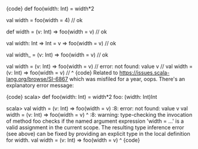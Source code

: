 {code}
def foo(width: Int) = width*2

val width = foo(width = 4) // ok

def width = (v: Int) => foo(width = v) // ok

val width: Int => Int = v => foo(width = v) // ok

val width_ = (v: Int) => foo(width = v) // ok

val width = (v: Int) => foo(width = v)
// error: not found: value v
//   val width = (v: Int) => foo(width = v)
//                                       ^
{code}
Related to https://issues.scala-lang.org/browse/SI-6867 which was misfiled for a year, oops. 
There's an explanatory error message:

{code}
scala> def foo(width: Int) = width*2
foo: (width: Int)Int

scala> val width = (v: Int) => foo(width = v)
<console>:8: error: not found: value v
       val width = (v: Int) => foo(width = v)
                                           ^
<console>:8: warning: type-checking the invocation of method foo checks if the named argument expression 'width = ...' is a valid assignment
in the current scope. The resulting type inference error (see above) can be fixed by providing an explicit type in the local definition for width.
       val width = (v: Int) => foo(width = v)
                                         ^
{code}
